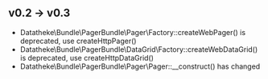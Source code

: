 v0.2 -> v0.3
------------

- Datatheke\Bundle\PagerBundle\Pager\Factory::createWebPager() is deprecated, use createHttpPager()
- Datatheke\Bundle\PagerBundle\DataGrid\Factory::createWebDataGrid() is deprecated, use createHttpDataGrid()
- Datatheke\Bundle\PagerBundle\Pager\Pager::__construct() has changed